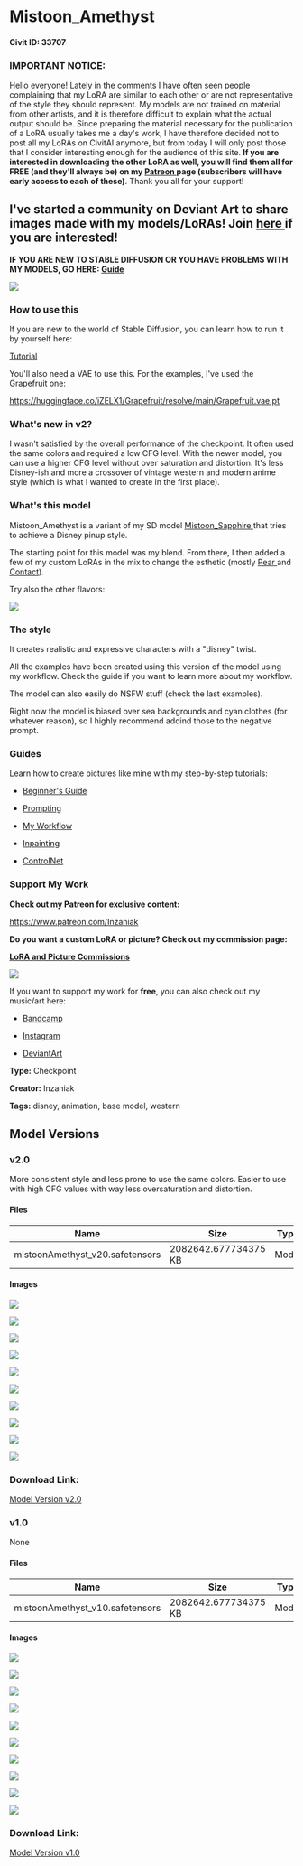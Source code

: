 # Mistoon_Amethyst

#### Civit ID: 33707

<h3><strong>IMPORTANT NOTICE: </strong></h3><p>Hello everyone! Lately in the comments I have often seen people complaining that my LoRA are similar to each other or are not representative of the style they should represent. My models are not trained on material from other artists, and it is therefore difficult to explain what the actual output should be. Since preparing the material necessary for the publication of a LoRA usually takes me a day's work, I have therefore decided not to post all my LoRAs on CivitAI anymore, but from today I will only post those that I consider interesting enough for the audience of this site. <strong>If you are interested in downloading the other LoRA as well, you will find them all for FREE (and they'll always be) on my </strong><a target="_blank" rel="ugc" href="https://www.patreon.com/Inzaniak"><strong>Patreon </strong></a><strong>page (subscribers will have early access to each of these)</strong>. Thank you all for your support!</p><h2><strong>I've started a community on Deviant Art to share images made with my models/LoRAs! Join </strong><a target="_blank" rel="ugc" href="https://www.deviantart.com/aimaginarium/"><strong>here </strong></a><strong>if you are interested!</strong></h2><p><strong>IF YOU ARE NEW TO STABLE DIFFUSION OR YOU HAVE PROBLEMS WITH MY MODELS, GO HERE: </strong><a target="_blank" rel="ugc" href="https://inzaniak.github.io/guide"><strong>Guide</strong></a></p><img src="https://imagecache.civitai.com/xG1nkqKTMzGDvpLrqFT7WA/99a7fe5d-1cc2-4b03-87a8-5501275af600/width=525/99a7fe5d-1cc2-4b03-87a8-5501275af600.jpeg" /><h3>How to use this</h3><p>If you are new to the world of Stable Diffusion, you can learn how to run it by yourself here:</p><p><a target="_blank" rel="ugc" href="https://medium.com/p/bd7dbcd5ce4b">Tutorial</a></p><p>You'll also need a VAE to use this. For the examples, I've used the Grapefruit one:</p><p><a target="_blank" rel="ugc" href="https://huggingface.co/iZELX1/Grapefruit/resolve/main/Grapefruit.vae.pt">https://huggingface.co/iZELX1/Grapefruit/resolve/main/Grapefruit.vae.pt</a></p><p></p><h3>What's new in v2?</h3><p>I wasn't satisfied by the overall performance of the checkpoint. It often used the same colors and required a low CFG level. With the newer model, you can use a higher CFG level without over saturation and distortion. It's less Disney-ish and more a crossover of vintage western and modern anime style (which is what I wanted to create in the first place).</p><p></p><h3>What's this model</h3><p>Mistoon_Amethyst is a variant of my SD model <a target="_blank" rel="ugc" href="https://civitai.com/models/32022/mistoonsapphire">Mistoon_Sapphire </a>that tries to achieve a Disney pinup style.</p><p>The starting point for this model was my blend. From there, I then added a few of my custom LoRAs in the mix to change the esthetic (mostly <a target="_blank" rel="ugc" href="https://civitai.com/models/31085/pear-style">Pear </a>and <a target="_blank" rel="ugc" href="https://civitai.com/models/27874/contact-style">Contact</a>).</p><p>Try also the other flavors:</p><img src="https://imagecache.civitai.com/xG1nkqKTMzGDvpLrqFT7WA/b1f13e1a-3e56-45a5-5a82-2c5624d81400/width=525/b1f13e1a-3e56-45a5-5a82-2c5624d81400.jpeg" /><p></p><h3>The style</h3><p>It creates realistic and expressive characters with a "disney" twist.</p><p>All the examples have been created using this version of the model using my workflow. Check the guide if you want to learn more about my workflow.</p><p>The model can also easily do NSFW stuff (check the last examples).</p><p>Right now the model is biased over sea backgrounds and cyan clothes (for whatever reason), so I highly recommend addind those to the negative prompt.</p><p></p><h3>Guides</h3><p>Learn how to create pictures like mine with my step-by-step tutorials:</p><ul><li><p><a target="_blank" rel="ugc" href="https://medium.com/p/bd7dbcd5ce4b">Beginner's Guide</a></p></li><li><p><a target="_blank" rel="ugc" href="https://medium.com/p/35eacb3dc5f4">Prompting</a></p></li><li><p><a target="_blank" rel="ugc" href="https://medium.com/@inzaniak/stable-diffusion-ultimate-guide-pt-3-high-resolution-a4f5d7b60f38">My Workflow</a></p></li><li><p><a target="_blank" rel="ugc" href="https://medium.com/p/772ea69472c9">Inpainting</a></p></li><li><p><a target="_blank" rel="ugc" href="https://medium.com/@inzaniak/stable-diffusion-ultimate-guide-pt-5-controlnet-6f45e9614119">ControlNet</a></p></li></ul><p></p><h3>Support My Work</h3><p><strong>Check out my Patreon for exclusive content:</strong></p><p><a target="_blank" rel="ugc" href="https://www.patreon.com/Inzaniak">https://www.patreon.com/Inzaniak</a></p><p></p><p><strong>Do you want a custom LoRA or picture? Check out my commission page:</strong></p><p><a target="_blank" rel="ugc" href="https://www.deviantart.com/inzaniak/shop/commissions"><strong>LoRA and Picture Commissions</strong></a></p><img src="https://imagecache.civitai.com/xG1nkqKTMzGDvpLrqFT7WA/1af9f29b-5b4f-4c53-2d9e-583fc5208800/width=525/1af9f29b-5b4f-4c53-2d9e-583fc5208800.jpeg" /><p>If you want to support my work for <strong>free</strong>, you can also check out my music/art here:</p><ul><li><p><a target="_blank" rel="ugc" href="https://inzaniak.bandcamp.com/">Bandcamp</a></p></li></ul><ul><li><p><a target="_blank" rel="ugc" href="https://www.instagram.com/inzaniak_aiart/">Instagram</a></p></li><li><p><a target="_blank" rel="ugc" href="https://www.deviantart.com/inzaniak">DeviantArt</a></p></li></ul>

**Type:** Checkpoint

**Creator:** Inzaniak

**Tags:** disney, animation, base model, western

## Model Versions

### v2.0

<p>More consistent style and less prone to use the same colors. Easier to use with high CFG values with way less oversaturation and distortion.</p>

#### Files

| Name | Size | Type | Format | Download Url | AutoV1 | AutoV2 | SHA256 | CRC32 | BLAKE3 |
| --- | --- | --- | --- | --- | --- | --- | --- | --- | --- |
| mistoonAmethyst_v20.safetensors | 2082642.677734375 KB | Model | SafeTensor | https://civitai.com/api/download/models/56710 | BEA8F281 | FC896C44F1 | FC896C44F11404EFBB59B73BBF08A9265AFB7A905104CA9626B92E5998F078D2 | 63A2AB5C | 143CECD610C77412BEA0CBD4A275D06418F8D47BC235E246B00A331B95400992 |

#### Images

<p><img src="https://image.civitai.com/xG1nkqKTMzGDvpLrqFT7WA/de62fda6-3c4c-42c0-66f8-b7e56f925c00/width=450/614953.jpeg" /></p>

<p><img src="https://image.civitai.com/xG1nkqKTMzGDvpLrqFT7WA/1f7e58d5-8542-4662-1995-b2005d724600/width=450/614957.jpeg" /></p>

<p><img src="https://image.civitai.com/xG1nkqKTMzGDvpLrqFT7WA/f4371423-7392-46c5-5192-dc5749fe2000/width=450/614948.jpeg" /></p>

<p><img src="https://image.civitai.com/xG1nkqKTMzGDvpLrqFT7WA/1e533a4e-5dd8-4635-ff56-09c3a2320800/width=450/614963.jpeg" /></p>

<p><img src="https://image.civitai.com/xG1nkqKTMzGDvpLrqFT7WA/0ed5defd-4d96-4fcf-2f67-e2146e7a4600/width=450/614941.jpeg" /></p>

<p><img src="https://image.civitai.com/xG1nkqKTMzGDvpLrqFT7WA/f62f2287-ec20-4f1d-d023-3ff59b6d7e00/width=450/614961.jpeg" /></p>

<p><img src="https://image.civitai.com/xG1nkqKTMzGDvpLrqFT7WA/13661aa9-b2db-40b2-73c5-b95d0779a400/width=450/614949.jpeg" /></p>

<p><img src="https://image.civitai.com/xG1nkqKTMzGDvpLrqFT7WA/9914657f-7473-471d-8b25-91418cd22600/width=450/614943.jpeg" /></p>

<p><img src="https://image.civitai.com/xG1nkqKTMzGDvpLrqFT7WA/8c5be56c-957e-446a-8256-0db0a141d600/width=450/614951.jpeg" /></p>

<p><img src="https://image.civitai.com/xG1nkqKTMzGDvpLrqFT7WA/7b9e4ee2-fefa-463e-7eae-61f1f921f500/width=450/614947.jpeg" /></p>

### Download Link:

[Model Version v2.0](https://civitai.com/api/download/models/56710)

### v1.0

None

#### Files

| Name | Size | Type | Format | Download Url | AutoV1 | AutoV2 | SHA256 | CRC32 | BLAKE3 |
| --- | --- | --- | --- | --- | --- | --- | --- | --- | --- |
| mistoonAmethyst_v10.safetensors | 2082642.677734375 KB | Model | SafeTensor | https://civitai.com/api/download/models/39995 | - | - | - | - | - |

#### Images

<p><img src="https://image.civitai.com/xG1nkqKTMzGDvpLrqFT7WA/e1d912da-b595-435a-d0f9-9c38c9a41900/width=450/442913.jpeg" /></p>

<p><img src="https://image.civitai.com/xG1nkqKTMzGDvpLrqFT7WA/eedd6c3d-c9cd-4fa7-e9da-3bbf2cb77200/width=450/442908.jpeg" /></p>

<p><img src="https://image.civitai.com/xG1nkqKTMzGDvpLrqFT7WA/07b1d7df-5d50-4a75-1c2c-a62957571900/width=450/442912.jpeg" /></p>

<p><img src="https://image.civitai.com/xG1nkqKTMzGDvpLrqFT7WA/4293a4ed-cf99-45a7-cdb1-ba4068f56d00/width=450/442911.jpeg" /></p>

<p><img src="https://image.civitai.com/xG1nkqKTMzGDvpLrqFT7WA/526151c1-bc1a-4102-2eff-aeb338a21f00/width=450/442915.jpeg" /></p>

<p><img src="https://image.civitai.com/xG1nkqKTMzGDvpLrqFT7WA/6d97ff34-9e65-4ed6-a6dc-5aa603cf9200/width=450/442902.jpeg" /></p>

<p><img src="https://image.civitai.com/xG1nkqKTMzGDvpLrqFT7WA/d04e5a07-2729-4b04-01fb-3c4eea085d00/width=450/442898.jpeg" /></p>

<p><img src="https://image.civitai.com/xG1nkqKTMzGDvpLrqFT7WA/41557e62-7dcd-43af-b1e2-2391ea00ed00/width=450/442910.jpeg" /></p>

<p><img src="https://image.civitai.com/xG1nkqKTMzGDvpLrqFT7WA/a9ff1f71-c840-463b-670f-149896dc6100/width=450/442906.jpeg" /></p>

<p><img src="https://image.civitai.com/xG1nkqKTMzGDvpLrqFT7WA/fdbf50ff-d05e-400d-4955-379dbc3ef100/width=450/442900.jpeg" /></p>

### Download Link:

[Model Version v1.0](https://civitai.com/api/download/models/39995)

